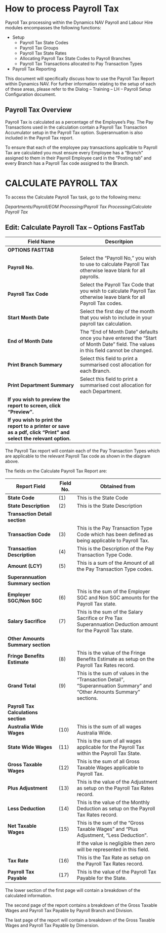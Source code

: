 # How to process Payroll Tax


Payroll Tax processing within the Dynamics NAV Payroll and Labour Hire modules encompasses the following functions:  

- Setup
  - Payroll Tax State Codes
  - Payroll Tax Groups
  - Payroll Tax State Rates
  - Allocating Payroll Tax State Codes to Payroll Branches
  - Payroll Tax Transactions allocated to Pay Transaction Types
- Payroll Tax Reporting

This document will specifically discuss how to use the Payroll Tax Report within Dynamics NAV.  For further information relating to the setup of each of these areas, please refer to the Dialog – Training – LH – Payroll Setup Configuration document.

## Payroll Tax Overview

Payroll Tax is calculated as a percentage of the Employee’s Pay. The Pay Transactions used in the calculation contain a Payroll Tax Transaction Accumulator setup in the Payroll Tax option. Superannuation is also included in the Payroll Tax report.

To ensure that each of the employee pay transactions applicable to Payroll Tax are calculated you must ensure every Employee has a “Branch” assigned to them in their Payroll Employee card in the “Posting tab” and every Branch has a Payroll Tax code assigned to the Branch.

# CALCULATE PAYROLL TAX

To access the Calculate Payroll Tax task, go to the following menu:

*Departments/Payroll/EOM Processing/Payroll Tax Processing/Calculate Payroll Tax*
 
## Edit: Calculate Payroll Tax – Options FastTab

|Field Name|Descritpion|
|------------------------------------|-------------------------------|
|**OPTIONS FASTTAB**||
|**Payroll No.**|Select the “Payroll No,” you wish to use to calculate Payroll Tax otherwise leave blank for all payrolls.|
|**Payroll Tax Code**|Select the Payroll Tax Code that you wish to calculate Payroll Tax otherwise leave blank for all Payroll Tax codes.|
|**Start Month Date**|Select the first day of the month that you wish to include in your payroll tax calculation.|
|**End of Month Date**|The “End of Month Date” defaults once you have entered the “Start of Month Date” field. The values in this field cannot be changed.|
|**Print Branch Summary**|Select this field to print a summarised cost allocation for each Branch.|
|**Print Department Summary**|Select this field to print a summarised cost allocation for each Department.|
|**If you wish to preview the report to screen, click “Preview”.**||
|**If you wish to print the report to a printer or save as a pdf, click “Print” and select the relevant option.**||
 

The Payroll Tax report will contain each of the Pay Transaction Types which are applicable to the relevant Payroll Tax code as shown in the diagram above.

The fields on the Calculate Payroll Tax Report are:

|Report Field|Field No.|Obtained from|
|------------------------------------|-----|---------------------------------------------------|
|**State Code**|(1)|This is the State Code|
|**State Description**|(2)|This is the State Description|
|**Transaction Detail section**|
|**Transaction Code**|(3)|This is the Pay Transaction Type Code which has been defined as being applicable to Payroll Tax.|
|**Transaction Description**|(4)|This is the Description of the Pay Transaction Type Code.|
|**Amount (LCY)**|(5)|This is a sum of the Amount of all the Pay Transaction Type codes.|
|**Superannuation Summary section**|
|**Employer SGC/Non SGC**|(6)|This is the sum of the Employer SGC and Non SGC amounts for the Payroll Tax state.|
|**Salary Sacrifice**|(7)|This is the sum of the Salary Sacrifice or Pre Tax Superannuation Deduction amount for the Payroll Tax state.|
|**Other Amounts Summary section**|
|**Fringe Benefits Estimate**|(8)|This is the value of the Fringe Benefits Estimate as setup on the Payroll Tax Rates record.|
|**Grand Total**|(9)|This is the sum of values in the “Transaction Detail”, “Superannuation Summary” and “Other Amounts Summary” sections.|
|**Payroll Tax Calculations section**|
|**Australia Wide Wages**|(10)|This is the sum of all wages Australia Wide.|
|**State Wide Wages**|(11)|This is the sum of all wages applicable for the Payroll Tax within the Payroll Tax State.|
|**Gross Taxable Wages**|(12)|This is the sum of all Gross Taxable Wages applicable to Payroll Tax.|
|**Plus Adjustment**|(13)|This is the value of the Adjustment as setup on the Payroll Tax Rates record.|
|**Less Deduction**|(14)|This is the value of the Monthly Deduction as setup on the Payroll Tax Rates record.|
|**Net Taxable Wages**|(15)|This is the sum of the “Gross Taxable Wages” and “Plus Adjustment, “Less Deduction”.|
|||If the value is negligible then zero will be represented in this field.|
|**Tax Rate**|(16)|This is the Tax Rate as setup on the Payroll Tax Rates record.|
|**Payroll Tax Payable**|(17)|This is the value of the Payroll Tax Payable for the State.|



The lower section of the first page will contain a breakdown of the calculated information.

The second page of the report contains a breakdown of the Gross Taxable Wages and Payroll Tax Payable by Payroll Branch and Division.

The last page of the report will contain a breakdown of the Gross Taxable Wages and Payroll Tax Payable by Dimension.
